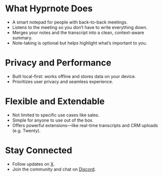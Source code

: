 # What Hyprnote Does

- A smart notepad for people with back-to-back meetings.
- Listens to the meeting so you don’t have to write everything down.
- Merges your notes and the transcript into a clean, context-aware summary.
- Note-taking is optional but helps highlight what’s important to you.

# Privacy and Performance

- Built local-first: works offline and stores data on your device.
- Prioritizes user privacy and seamless experience.

# Flexible and Extendable

- Not limited to specific use cases like sales.
- Simple for anyone to use out of the box.
- Offers powerful extensions—like real-time transcripts and CRM uploads (e.g. Twenty).

# Stay Connected

- Follow updates on [X](https://hyprnote.com/x).
- Join the community and chat on [Discord](https://hyprnote.com/discord).
